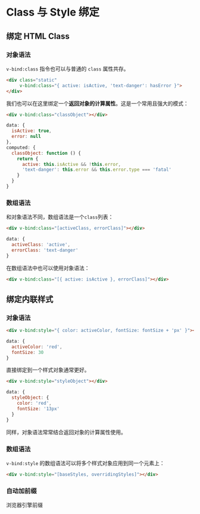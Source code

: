 # Class 与 Style 绑定

## 绑定 HTML Class

### 对象语法
`v-bind:class` 指令也可以与普通的 `class` 属性共存。
```html
<div class="static"
     v-bind:class="{ active: isActive, 'text-danger': hasError }">
</div>
```
我们也可以在这里绑定一个**返回对象的计算属性**。这是一个常用且强大的模式：
```html
<div v-bind:class="classObject"></div>
```
```js
data: {
  isActive: true,
  error: null
},
computed: {
  classObject: function () {
    return {
      active: this.isActive && !this.error,
      'text-danger': this.error && this.error.type === 'fatal'
    }
  }
}
```

### 数组语法
和对象语法不同，数组语法是一个`class`列表：
```html
<div v-bind:class="[activeClass, errorClass]"></div>
```
```js
data: {
  activeClass: 'active',
  errorClass: 'text-danger'
}
```
在数组语法中也可以使用对象语法：
```html
<div v-bind:class="[{ active: isActive }, errorClass]"></div>
```


## 绑定内联样式

### 对象语法
```html
<div v-bind:style="{ color: activeColor, fontSize: fontSize + 'px' }"></div>
```
```js
data: {
  activeColor: 'red',
  fontSize: 30
}
```
直接绑定到一个样式对象通常更好。  
```html
<div v-bind:style="styleObject"></div>
```
```js
data: {
  styleObject: {
    color: 'red',
    fontSize: '13px'
  }
}
```
同样，对象语法常常结合返回对象的计算属性使用。

### 数组语法
`v-bind:style` 的数组语法可以将多个样式对象应用到同一个元素上：
```html
<div v-bind:style="[baseStyles, overridingStyles]"></div>
```

### 自动加前缀
浏览器引擎前缀